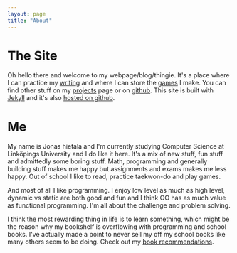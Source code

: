 ```yaml
---
layout: page
title: "About"
---
```


# The Site

Oh hello there and welcome to my webpage/blog/thingie. It's a place where I can practice my [writing][blog] and where I can store the [games][] I make. You can find other stuff on my [projects][] page or on [github][]. This site is built with [Jekyll][] and it's also [hosted on github][site_repo].

# Me

My name is Jonas hietala and I'm currently studying Computer Science at Linköpings University and I do like it here. It's a mix of new stuff, fun stuff and admittedly some boring stuff. Math, programming and generally building stuff makes me happy but assignments and exams makes me less happy. Out of school I like to read, practice taekwon-do and play games.

And most of all I like programming. I enjoy low level as much as high level, dynamic vs static are both good and fun and I think OO has as much value as functional programming. I'm all about the challenge and problem solving.

I think the most rewarding thing in life is to learn something, which might be the reason why my bookshelf is overflowing with programming and school books. I've actually made a point to never sell my off my school books like many others seem to be doing. Check out my [book recommendations][].

[blog]: /blog "My blog posts"
[games]: /games "My games"
[projects]: /projects "Some of my projects"
[book recommendations]: /books "My book recommendations"
[github]: http://github.com/treeman/treeman "Code for this site"
[Jekyll]: http://github.com/mojombo/jekyll/wiki "Jekyll, a simple static site generator"
[site_repo]: http://github.com/treeman/treeman.github.com "My github profile"

